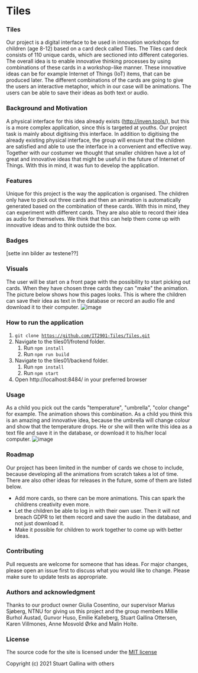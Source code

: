 # Tiles

### Tiles
Our project is a digital interface to be used in innovation workshops for children (age 8-12) based on a card deck called Tiles. The Tiles card deck consists of 110 unique cards, which are sectioned into different categories. The overall idea is to enable innovative thinking processes by using combinations of these cards in a workshop-like manner. These innovative ideas can be for example Internet of Things (IoT) items, that can be produced later. The different combinations of the cards are going to give the users an interactive metaphor, which in our case will be animations. The users can be able to save their ideas as both text or audio.

### Background and Motivation 
A physical interface for this idea already exists (http://inven.tools/), but this is a more complex application, since this is targeted at youths. Our project task is mainly about digitising this interface. In addition to digitising the already existing physical interface, the group will ensure that the children are satisfied and able to use the interface in a convenient and effective way. Together with our costumer we thought that smaller children have a lot of great and innovative ideas that might be useful in the future of Internet of Things. With this in mind, it was fun to develop the application.

### Features
Unique for this project is the way the application is organised. The children only have to pick out three cards and then an animation is automatically generated based on the combination of these cards. With this in mind, they can experiment with different cards. They are also able to record their idea as audio for themselves. We think that this can help them come up with innovative ideas and to think outside the box.
 
### Badges
[sette inn bilder av testene??]

### Visuals
The user will be start on a front page with the possibility to start picking out cards. When they have chosen three cards they can "make" the animation. The picture below shows how this pages looks. This is where the children can save their idea as text in the database or record an audio file and download it to their computer.
![image](https://user-images.githubusercontent.com/42800220/112601270-89f4a800-8e12-11eb-9f4f-509a407c10f0.png)

### How to run the application
1. <code>git clone https://github.com/IT2901-Tiles/Tiles.git</code>
2. Navigate to the tiles01/frotend folder.
    1. Run <code>npm install</code>
    2. Run <code>npm run build</code>
3. Navigate to the tiles01/backend folder.
    1. Run <code>npm install</code>
    2. Run <code>npm start</code>
4. Open http://localhost:8484/ in your preferred browser

### Usage
As a child you pick out the cards "temperature", "umbrella", "color change" for example. The animation shows this combination. As a child you think this is an amazing and innovative idea, because the umbrella will change colour and show that the temperature drops. He or she will then write this idea as a text file and save it in the database, or download it to his/her local computer.
![image](https://user-images.githubusercontent.com/42800220/112612078-ccbc7d00-8e1e-11eb-8a65-ecbc16612f4c.png)

### Roadmap
Our project has been limited in the number of cards we chose to include, because developing all the animations from scratch takes a lot of time. There are also other ideas for releases in the future, some of them are listed below.
* Add more cards, so there can be more animations. This can spark the childrens creativity even more.
* Let the children be able to log in with their own user. Then it will not breach GDPR to let them record and save the audio in the database, and not just download it.
* Make it possible for children to work together to come up with better ideas.

### Contributing
Pull requests are welcome for someone that has ideas. For major changes, please open an issue first to discuss what you would like to change.
Please make sure to update tests as appropriate.

### Authors and acknowledgment
Thanks to our product owner Giulia Cosentino, our supervisor Marius Sjøberg, NTNU for giving us this project and the group members Millie Burhol Austad, Gunvor Huso, Emilie Kalleberg, Stuart Gallina Ottersen, Karen Villmones, Anne Mosvold Ørke and Malin Holte.

### License
The source code for the site is licensed under the [MIT license](https://choosealicense.com/licenses/mit/)

Copyright (c) 2021 Stuart Gallina with others


